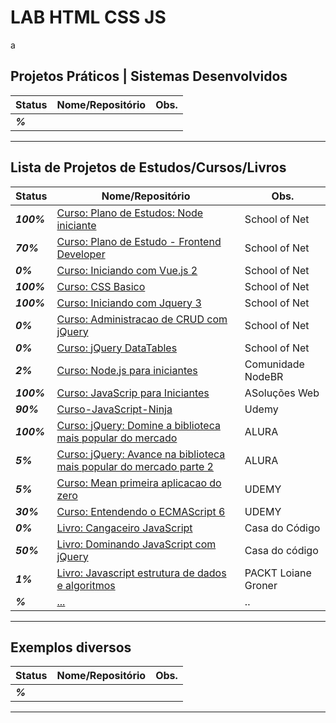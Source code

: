 # LAB HTML CSS JS
a
## Projetos Práticos | Sistemas Desenvolvidos

| **Status**  | **Nome/Repositório**  | **Obs.**  |
|---|---|---|
| **_%_** |  []()  |   |

------------

## Lista de Projetos de Estudos/Cursos/Livros

| **Status**  | **Nome/Repositório**  | **Obs.**  |
|---|---|---|
| **_100%_** |  [Curso: Plano de Estudos: Node iniciante](https://github.com/josemalcher/schoolofNet-Node_iniciante)  |  School of Net  |
| **_70%_** |  [Curso: Plano de Estudo - Frontend Developer](https://github.com/josemalcher/SchoolOfNet-plano-de-estudo-frontend-developer)  |  School of Net  |
| **_0%_** |  [Curso: Iniciando com Vue.js 2](https://github.com/josemalcher/SchoolOfNet-Iniciando-com-Vue.js-2)  |  School of Net  |
| **_100%_** |  [Curso: CSS Basico](https://github.com/josemalcher/shoolofnet_CSS_basico_atuali_2)  |  School of Net  |
| **_100%_** |  [Curso: Iniciando com Jquery 3](https://github.com/josemalcher/schoolofnet-Iniciando-com-Jquery-3)  |  School of Net  |
| **_0%_** |  [Curso: Administracao de CRUD com jQuery](https://github.com/josemalcher/schoolofnet-Administracao-de-CRUD-com-jQuery)  |  School of Net  |
| **_0%_** |  [Curso: jQuery DataTables](https://github.com/josemalcher/schoolofnet-jQuery-DataTables)  |  School of Net  |
| **_2%_** |  [Curso: Node.js para iniciantes](https://github.com/josemalcher/NodeBR-NodeJS-para-iniciantes)  |  Comunidade NodeBR  |
| **_100%_** |  [Curso: JavaScrip para Iniciantes](https://github.com/josemalcher/curso-asolocoesweb-JAVASCRIPT-PARA-INICIANTES)  |  ASoluções Web  |
| **_90%_** |  [Curso-JavaScript-Ninja](https://github.com/josemalcher/udemy-Curso-JavaScript-Ninja)  |  Udemy  |
| **_100%_** |  [Curso: jQuery: Domine a biblioteca mais popular do mercado](https://github.com/josemalcher/ALURA-Curso-jQuery-Domine-a-biblioteca-mais-popular-do-mercado)  |  ALURA  |
| **_5%_** |  [Curso: jQuery: Avance na biblioteca mais popular do mercado parte 2](https://github.com/josemalcher/jQuery-Avance-na-biblioteca-mais-popular-do-mercado-parte-2)  |  ALURA  |
| **_5%_** |  [Curso: Mean primeira aplicacao do zero](https://github.com/josemalcher/mean-primeira-aplicacao-do-zero)  |  UDEMY  |
| **_30%_** |  [Curso: Entendendo o ECMAScript 6](https://github.com/josemalcher/udemy-Entendendo-o-ECMAScript-6)  |  UDEMY  |
| **_0%_** |  [Livro: Cangaceiro JavaScript](https://github.com/josemalcher/Livro-Cangaceiro-JavaScript)  |  Casa do Código  |
| **_50%_** |  [Livro: Dominando JavaScript com jQuery](https://github.com/josemalcher/Livro-Dominando-JavaScript-com-jQuery)  |  Casa do código  |
| **_1%_** |  [Livro: Javascript estrutura de dados e algoritmos](https://github.com/josemalcher/Livro-JavaScript-EstruturaDadosAlgoritmoJavaScript)  |  PACKT Loiane Groner  |
| **_%_** |  [...](#)  |  ..  |


------------

## Exemplos diversos

| **Status**  | **Nome/Repositório**  | **Obs.**  |
|---|---|---|
| **_%_** |  []()  |   |

------------